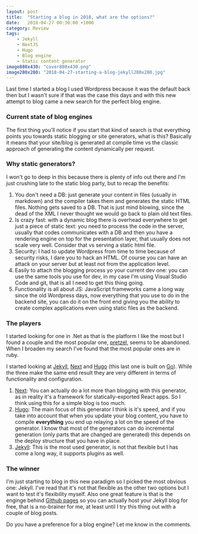 ```yaml
---
layout: post
title:  "Starting a blog in 2018, what are the options?"
date:   2018-04-27 00:30:00 +1000
category: Review
tags: 
    - Jekyll 
    - NextJS
    - Hugo
    - Blog engine
    - Static content generator
image880x430: "cover880x430.png"
image280x280: "2018-04-27-starting-a-blog-jekyll280x280.jpg"
---
```


Last time I started a blog I used Wordpress because it was the default back then but I wasn't sure if that was the case this days and with this new attempt to blog came a new search for the perfect blog engine.
<!--more-->

### Current state of blog engines 

The first thing you'll notice if you start that kind of search is that everything points you towards static blogging or site generators, what is this? Basically it means that your site/blog is generated at compile time vs the classic approach of generating the content dynamically per request.

### Why static generators?

I won't go to deep in this because there is plenty of info out there and I'm just crushing late to the static blog party, but to recap the benefits:

1. You don't need a DB: just generate your content in files (usually in markdown) and the compiler takes them and generates the static HTML files. Nothing gets saved to a DB. That is just mind blowing, since the dead of the XML I never thought we would go back to plain old text files. 
2. Is crazy fast: with a dynamic blog there is overhead everywhere to get just a piece of static text: you need to process the code in the server, usually that codes communicates with a DB and then you have a rendering engine on top for the presentation layer, that usually does not scale very well. Consider that vs serving a static html file.
3. Security: I had to update Wordpress from time to time because of security risks, I dare you to hack an HTML. Of course you can have an attack on your server but at least not from the application level.
4. Easily to attach the blogging process yo your current dev one: you can use the same tools you use for dev, in my case I'm using Visual Studio Code and git, that is all I need to get this thing going.
5. Functionality is all about JS: JavaScript frameworks came a long way since the old Wordpress days, now everything that you use to do in the backend site, you can do it on the front end giving you the ability to create complex applications even using static files as the backend.

### The players

I started looking for one in .Net as that is the platform I like the most but I found a couple and the most popular one, [pretzel](https://github.com/Code52/pretzel), seems to be abandoned. When I broaden my search I've found that the most popular ones are in ruby.

I started looking at [Jekyll][jekyll], [Next][next] and [Hugo][hugo] (this last one is built on [Go](https://golang.org/)). While the three make the same end result they are very different in terms of functionality and configuration.

1. [Next][next]: You can actually do a lot more than blogging with this generator, as in reality it's a framework for statically-exported React apps. So I think using this for a simple blog is too much.
2. [Hugo][hugo]: The main focus of this generator I think is it's speed, and if you take into account that when you update your blog content, you have to compile **everything** you end up relaying a lot on the speed of the generator. I know that most of the generators can do incremental generation (only parts that are changed are generated) this depends on the deploy structure that you have in place.
3. [Jekyll][jekyll]: This is the most used generator, is not that flexible but I has come a long way, it supports plugins as well.

### The winner

I'm just starting to blog in this new paradigm so I picked the most obvious one: Jekyll. I've read that it's not that flexible as the other two options but I want to test it's flexibility myself. Also one great feature is that is the enginge behind [Github pages](https://pages.github.com/) so you can actually host your Jekyll blog for free, that is a no-brainer for me, at least until I try this thing out with a couple of blog posts.

Do you have a preference for a blog engine? Let me know in the comments. 

[jekyll]:   https://github.com/jekyll/jekyll
[next]: https://learnnextjs.com/
[hugo]: http://gohugo.io/